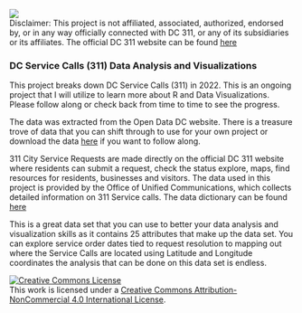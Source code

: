 
![](https://github.com/Barnes7599/DCServiceRequests/blob/main/311.png?raw=true)
<br>Disclaimer: This project is not affiliated, associated, authorized, endorsed by, or in any way officially connected with DC 311, or any of its subsidiaries or its affiliates. The official DC 311 website can be found [here](https://311.dc.gov/citizen/home)

### DC Service Calls (311) Data Analysis and Visualizations

This project breaks down DC Service Calls (311) in 2022. This is an ongoing project that I will utilize to learn more about R and Data Visualizations. Please follow along or check back from time to time to see the progress.

The data was extracted from the Open Data DC website. There is a treasure trove of data that you can shift through to use for your own project or download the data [here](https://opendata.dc.gov/datasets/311-city-service-requests-in-2022/explore?location=39.971127%2C-78.566945%2C8.99&showTable=true) if you want to follow along.

311 City Service Requests are made directly on the official DC 311 website where residents can submit a request, check the status explore, maps, find resources for residents, businesses and visitors. The data used in this project is provided by the Office of Unified Communications, which collects detailed information on 311 Service calls. The data dictionary can be found [here](https://opendata.dc.gov/datasets/DCGIS::311-city-service-requests-in-2022/about)

This is a great data set that you can use to better your data analysis and visualization skills as it contains 25 attributes that make up the data set. You can explore service order dates tied to request resolution to mapping out where the Service Calls are located using Latitude and Longitude coordinates the analysis that can be done on this data set is endless.

<a rel="license" href="http://creativecommons.org/licenses/by-nc/4.0/"><img alt="Creative Commons License" style="border-width:0" src="https://i.creativecommons.org/l/by-nc/4.0/88x31.png" /></a><br />This work is licensed under a <a rel="license" href="http://creativecommons.org/licenses/by-nc/4.0/">Creative Commons Attribution-NonCommercial 4.0 International License</a>.
